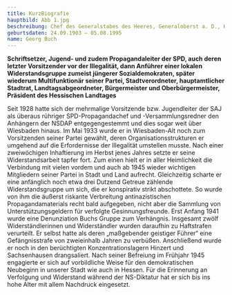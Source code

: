 ```yaml
---
title: KurzBiografie
hauptbild: Abb 1.jpg
beschreibung: Chef des Generalstabes des Heeres, Generaloberst a. D., Haupt der militärisch-bürgerlichen Opposition, designiertes Staatsoberhaupt der Verschwörer des „20. Juli"
geburtsdaten: 24.09.1903 – 05.08.1995
name: Georg Buch
---
```

**Schriftsetzer, Jugend- und zudem Propagandaleiter der SPD, auch deren
letzter Vorsitzender vor der Illegalität, dann Anführer einer lokalen
Widerstandsgruppe zumeist jüngerer Sozialdemokraten, später wiederum
Multifunktionär seiner Partei, Stadtverordneter, hauptamtlicher
Stadtrat, Landtagsabgeordneter, Bürgermeister und Oberbürgermeister,
Präsident des Hessischen Landtages**

Seit 1928 hatte sich der mehrmalige Vorsitzende bzw. Jugendleiter der
SAJ als überaus rühriger SPD-Propagandachef und -Versammlungsredner den
Anhängern der NSDAP entgegengestemmt und dies sogar weit über Wiesbaden
hinaus. Im Mai 1933 wurde er in Wiesbaden-Alt noch zum Vorsitzenden
seiner Partei gewählt, deren Organisationsstrukturen er umgehend auf die
Erfordernisse der Illegalität umstellen musste. Nach einer zweiwöchigen
Inhaftierung im Herbst jenes Jahres setzte er seine Widerstandsarbeit
tapfer fort. Zum einen hielt er in aller Heimlichkeit die Verbindung mit
vielen vordem und auch ab 1945 wieder wichtigen Mitgliedern seiner
Partei in Stadt und Land aufrecht. Gleichzeitig scharte er eine
anfänglich noch etwa drei Dutzend Getreue zählende Widerstandsgruppe um
sich, die er konspirativ strikt abschottete. So wurde von ihm die
äußerst riskante Verbreitung antinazistischen Propagandamaterials recht
bald aufgegeben, nicht aber die Sammlung von Unterstützungsgeldern für
verfolgte Gesinnungsfreunde. Erst Anfang 1941 wurde eine Denunziation
Buchs Gruppe zum Verhängnis. Insgesamt zwölf Widerständlerinnen und
Widerständler wurden daraufhin zu Haftstrafen verurteilt. Er selbst
hatte als deren „maßgebender geistiger Führer“ eine Gefängnisstrafe von
zweieinhalb Jahren zu verbüßen. Anschließend wurde er noch in den
berüchtigten Konzentrationslagern Hinzert und Sachsenhausen
drangsaliert. Nach seiner Befreiung im Frühjahr 1945 engagierte er sich
auf vorbildliche Weise für den demokratischen Neubeginn in unserer Stadt
wie auch in Hessen. Für die Erinnerung an Verfolgung und Widerstand
während der NS-Diktatur hat er sich bis ins hohe Alter mit allem
Nachdruck eingesetzt.
